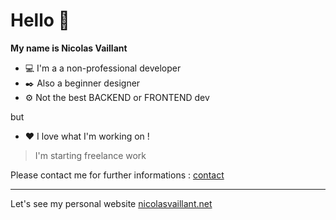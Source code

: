 # Hello 👋
**My name is Nicolas Vaillant**
- 💻 I'm a a non-professional developer
- ✒️ Also a beginner designer
- ⚙️ Not the best BACKEND or FRONTEND dev 

but

- ❤️ I love what I'm working on !

> I'm starting freelance work 

Please contact me for further informations : [contact](https://www.nicolasvaillant.net/mailto:contact@nicolasvaillant.net)

---

Let's see my personal website [nicolasvaillant.net](https://www.nicolasvaillant.net)



<!--
**NicolasVaillant/NicolasVaillant** is a ✨ _special_ ✨ repository because its `README.md` (this file) appears on your GitHub profile.

Here are some ideas to get you started:

- 🔭 I’m currently working on ...
- 🌱 I’m currently learning ...
- 👯 I’m looking to collaborate on ...
- 🤔 I’m looking for help with ...
- 💬 Ask me about ...
- 📫 How to reach me: ...
- 😄 Pronouns: ...
- ⚡ Fun fact: ...
-->
